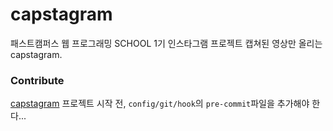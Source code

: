 # capstagram
패스트캠퍼스 웹 프로그래밍 SCHOOL 1기 인스타그램 프로젝트
캡쳐된 영상만 올리는 capstagram.

### Contribute ###
[capstagram](https://github.com/EunJung-Seo/capstagram) 프로젝트 시작 전, ``config/git/hook``의 ``pre-commit``파일을 추가해야 한다...
